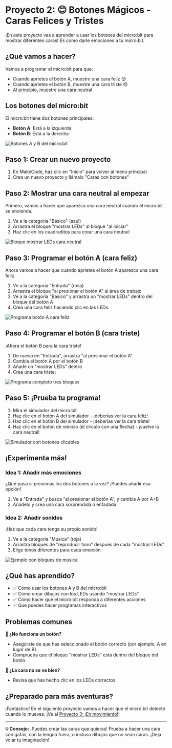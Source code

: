 # Proyecto 2: 😊 Botones Mágicos - Caras Felices y Tristes

¡En este proyecto vas a aprender a usar los botones del micro:bit para mostrar diferentes caras! Es como darle emociones a tu micro:bit.

## ¿Qué vamos a hacer?

Vamos a programar el micro:bit para que:
- Cuando aprietes el botón A, muestre una cara feliz 😊
- Cuando aprietes el botón B, muestre una cara triste 😢
- Al principio, muestre una cara neutral

## Los botones del micro:bit

El micro:bit tiene dos botones principales:
- **Botón A**: Está a la izquierda
- **Botón B**: Está a la derecha

![Botones A y B del micro:bit](../imagenes/02-microbit-botones-ab.png)

## Paso 1: Crear un nuevo proyecto

1. En MakeCode, haz clic en "Inicio" para volver al menú principal
2. Crea un nuevo proyecto y llámalo "Caras con botones"

## Paso 2: Mostrar una cara neutral al empezar

Primero, vamos a hacer que aparezca una cara neutral cuando el micro:bit se encienda.

1. Ve a la categoría "Básico" (azul)
2. Arrastra el bloque "mostrar LEDs" al bloque "al iniciar"
3. Haz clic en los cuadraditos para crear una cara neutral:

![Bloque mostrar LEDs cara neutral](../imagenes/02-cara-neutral-leds.png)

## Paso 3: Programar el botón A (cara feliz)

Ahora vamos a hacer que cuando aprietes el botón A aparezca una cara feliz.

1. Ve a la categoría "Entrada" (rosa)
2. Arrastra el bloque "al presionar el botón A" al área de trabajo
3. Ve a la categoría "Básico" y arrastra un "mostrar LEDs" dentro del bloque del botón A
4. Crea una cara feliz haciendo clic en los LEDs:

![Programa botón A cara feliz](../imagenes/02-boton-a-cara-feliz.png)

## Paso 4: Programar el botón B (cara triste)

¡Ahora el botón B para la cara triste!

1. De nuevo en "Entrada", arrastra "al presionar el botón A"
2. Cambia el botón A por el botón B
3. Añade un "mostrar LEDs" dentro
4. Crea una cara triste:

![Programa completo tres bloques](../imagenes/02-programa-completo-botones.png)

## Paso 5: ¡Prueba tu programa!

1. Mira el simulador del micro:bit
2. Haz clic en el botón A del simulador - ¡deberías ver la cara feliz!
3. Haz clic en el botón B del simulador - ¡deberías ver la cara triste!
4. Haz clic en el botón de reinicio (el círculo con una flecha) - ¡vuelve la cara neutral!

![Simulador con botones clicables](../imagenes/02-simulador-botones.png)

## ¡Experimenta más!

### Idea 1: Añadir más emociones
¿Qué pasa si presionas los dos botones a la vez? ¡Puedes añadir esa opción!

1. Ve a "Entrada" y busca "al presionar el botón A", y cambia A por A+B
2. Añádelo y crea una cara sorprendida o enfadada

### Idea 2: Añadir sonidos
¡Haz que cada cara tenga su propio sonido!

1. Ve a la categoría "Música" (roja)
2. Arrastra bloques de "reproducir tono" después de cada "mostrar LEDs"
3. Elige tonos diferentes para cada emoción

![Ejemplo con bloques de música](../imagenes/02-ejemplo-con-musica.png)

## ¿Qué has aprendido?

- ✅ Cómo usar los botones A y B del micro:bit
- ✅ Cómo crear dibujos con los LEDs usando "mostrar LEDs"
- ✅ Cómo hacer que el micro:bit responda a diferentes acciones
- ✅ Que puedes hacer programas interactivos

## Problemas comunes

**🤔 ¿No funciona un botón?**
- Asegúrate de que has seleccionado el botón correcto (por ejemplo, A en lugar de B).
- Comprueba que el bloque "mostrar LEDs" está dentro del bloque del botón.

**🤔 ¿La cara no se ve bien?**
- Revisa que has hecho clic en los LEDs correctos.

## ¿Preparado para más aventuras?

¡Fantástico! En el siguiente proyecto vamos a hacer que el micro:bit detecte cuando lo mueves. ¡Ve al [Proyecto 3: ¡En movimiento!](03-acelerometro.md)!

---

**💡 Consejo:** ¡Puedes crear las caras que quieras! Prueba a hacer una cara con gafas, con la lengua fuera, o incluso dibujos que no sean caras. ¡Deja volar tu imaginación!
